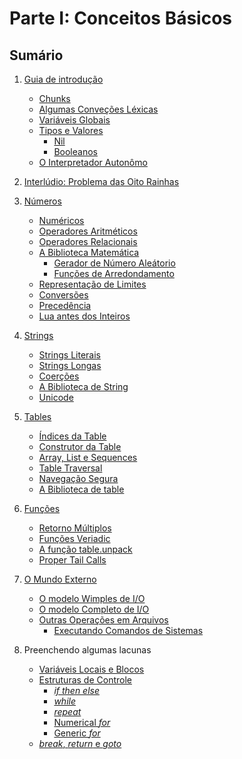# Parte I: Conceitos Básicos

## Sumário

1. [Guia de introdução]()
    - [Chunks]()
    - [Algumas Conveções Léxicas]()
    - [Variáveis Globais]()
    - [Tipos e Valores]()
        - [Nil]()
        - [Booleanos]()
    - [O Interpretador Autonômo]()

2. [Interlúdio: Problema das Oito Rainhas]()

3. [Números]()
    - [Numéricos]()
    - [Operadores Aritméticos]()
    - [Operadores Relacionais]()
    - [A Biblioteca Matemática]()
        - [Gerador de Número Aleátorio]()
        - [Funções de Arredondamento]()
    - [Representação de Limites]()
    - [Conversões]()
    - [Precedência]()
    - [Lua antes dos Inteiros]()

4. [Strings]()
    - [Strings Literais]()
    - [Strings Longas]()
    - [Coerções]()
    - [A Biblioteca de String]()
    - [Unicode]()

5. [Tables]()
    - [Índices da Table]()
    - [Construtor da Table]()
    - [Array, List e Sequences]()
    - [Table Traversal]()
    - [Navegação Segura]()
    - [A Biblioteca de table]()

6. [Funções]()
    - [Retorno Múltiplos]()
    - [Funções Veriadic]()
    - [A função table.unpack]()
    - [Proper Tail Calls]()

7. [O Mundo Externo]()
    - [O modelo Wimples de I/O]()
    - [O modelo Completo de I/O]()
    - [Outras Operações em Arquivos]()
        - [Executando Comandos de Sistemas ]()

8. Preenchendo algumas lacunas
    - [Variáveis Locais e Blocos]()
    - [Estruturas de Controle]()
        - [*if then else*]()
        - [*while*]()
        - [*repeat*]()
        - [Numerical *for*]()
        - [Generic *for*]()
    - [*break*, *return* e *goto*]()
